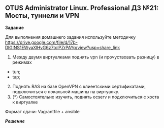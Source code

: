## OTUS Administrator Linux. Professional ДЗ №21: Мосты, туннели и VPN

**Задание**

Для выполнения домашнего задания используйте методичку
https://drive.google.com/file/d/17b-DlGINS1EWyaXlHvG6z7tolPZrPAYq/view?usp=share_link

1. Между двумя виртуалками поднять vpn (и прочуствовать разницу) в режимах

- tun;
- tap;

2. Поднять RAS на базе OpenVPN с клиентскими сертификатами, подключиться с локальной машины на виртуалку.
3. (\*) Самостоятельно изучить, поднять ocserv и подключиться с хоста к виртуалке

Формат сдачи: Vagrantfile + ansible

**_Решение_**
